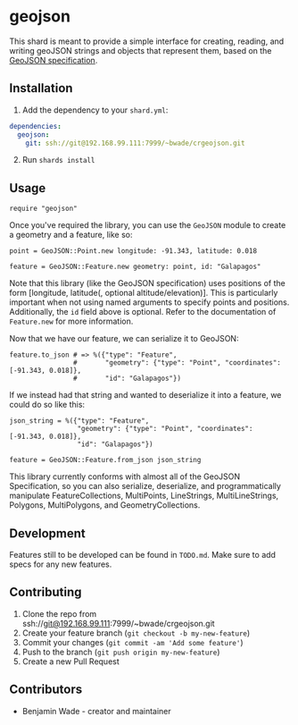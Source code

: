 # geojson

This shard is meant to provide a simple interface for creating, reading, and
writing geoJSON strings and objects that represent them, based on the
[GeoJSON specification](https://tools.ietf.org/html/rfc7946).

## Installation

1. Add the dependency to your `shard.yml`:
```yaml
dependencies:
  geojson:
    git: ssh://git@192.168.99.111:7999/~bwade/crgeojson.git
```
2. Run `shards install`

## Usage

```crystal
require "geojson"
```

Once you've required the library, you can use the `GeoJSON` module to create
a geometry and a feature, like so:

```crystal
point = GeoJSON::Point.new longitude: -91.343, latitude: 0.018

feature = GeoJSON::Feature.new geometry: point, id: "Galapagos"
```

Note that this library (like the GeoJSON specification) uses positions of the
form [longitude, latitude(, optional altitude/elevation)]. This is particularly
important when not using named arguments to specify points and positions.
Additionally, the `id` field above is optional. Refer to the documentation of
`Feature.new` for more information.

Now that we have our feature, we can serialize it to GeoJSON:

```crystal
feature.to_json # => %({"type": "Feature",
                #       "geometry": {"type": "Point", "coordinates": [-91.343, 0.018]},
                #       "id": "Galapagos"})
```

If we instead had that string and wanted to deserialize it into a feature, we
could do so like this:

```crystal
json_string = %({"type": "Feature",
                 "geometry": {"type": "Point", "coordinates": [-91.343, 0.018]},
                 "id": "Galapagos"})

feature = GeoJSON::Feature.from_json json_string
```

This library currently conforms with almost all of the GeoJSON Specification, so
you can also serialize, deserialize, and programmatically manipulate
FeatureCollections, MultiPoints, LineStrings, MultiLineStrings, Polygons,
MultiPolygons, and GeometryCollections.

## Development

Features still to be developed can be found in `TODO.md`. Make sure to add specs
for any new features.

## Contributing

1. Clone the repo from ssh://git@192.168.99.111:7999/~bwade/crgeojson.git
2. Create your feature branch (`git checkout -b my-new-feature`)
3. Commit your changes (`git commit -am 'Add some feature'`)
4. Push to the branch (`git push origin my-new-feature`)
5. Create a new Pull Request

## Contributors

- Benjamin Wade - creator and maintainer
